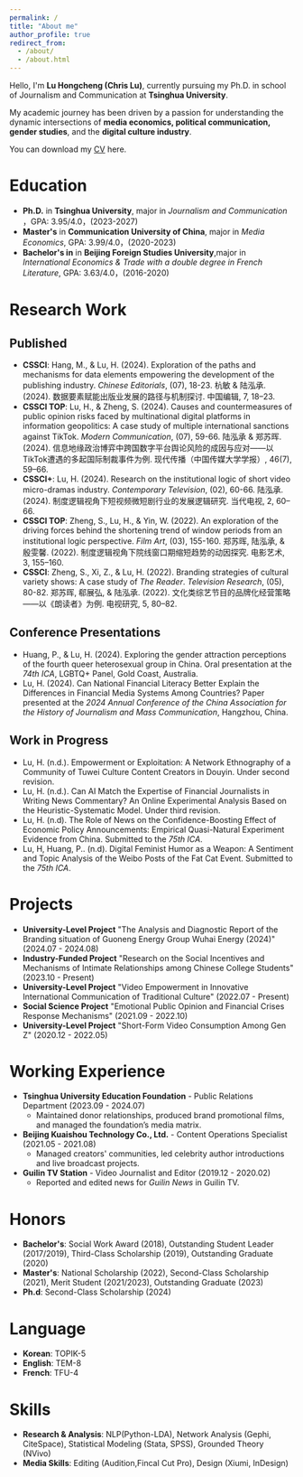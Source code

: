 ```yaml
---
permalink: /
title: "About me"
author_profile: true
redirect_from: 
  - /about/
  - /about.html
---
```

Hello, I'm **Lu Hongcheng (Chris Lu)**, currently pursuing my Ph.D. in school of Journalism and Communication at **Tsinghua University**. 

My academic journey has been driven by a passion for understanding the dynamic intersections of **media economics, political communication, gender studies**, and the **digital culture industry**. 

You can download my [CV](https://github.com/chrislu2016/ChrisLu/raw/master/ChrisLu-CV.pdf) here.

Education
======
- **Ph.D.** in **Tsinghua University**, major in _Journalism and Communication_ ，GPA: 3.95/4.0，(2023-2027)
- **Master's** in **Communication University of China**, major in _Media Economics_, GPA: 3.99/4.0，(2020-2023)
- **Bachelor's in** in  **Beijing Foreign Studies University**,major in _International Economics & Trade with a double degree in French Literature_, GPA: 3.63/4.0，(2016-2020)

Research Work
======

## Published
  - **CSSCI**: Hang, M., & Lu, H. (2024). Exploration of the paths and mechanisms for data elements empowering the development of the publishing industry. *Chinese Editorials*, (07), 18-23.
    杭敏 & 陆泓承. (2024). 数据要素赋能出版业发展的路径与机制探讨. 中国编辑, 7, 18–23.
  - **CSSCI TOP**: Lu, H., & Zheng, S. (2024). Causes and countermeasures of public opinion risks faced by multinational digital platforms in information geopolitics: A case study of multiple international sanctions against TikTok. *Modern Communication*, (07), 59-66.
    陆泓承 & 郑苏晖. (2024). 信息地缘政治博弈中跨国数字平台舆论风险的成因与应对——以TikTok遭遇的多起国际制裁事件为例. 现代传播（中国传媒大学学报）, 46(7), 59–66. 
  - **CSSCI+**: Lu, H. (2024). Research on the institutional logic of short video micro-dramas industry. *Contemporary Television*, (02), 60-66.
  陆泓承. (2024). 制度逻辑视角下短视频微短剧行业的发展逻辑研究. 当代电视, 2, 60–66.
  - **CSSCI TOP**: Zheng, S., Lu, H., & Yin, W. (2022). An exploration of the driving forces behind the shortening trend of window periods from an institutional logic perspective. *Film Art*, (03), 155-160.
    郑苏晖, 陆泓承, & 殷雯馨. (2022). 制度逻辑视角下院线窗口期缩短趋势的动因探究. 电影艺术, 3, 155–160.
  - **CSSCI**: Zheng, S., Xi, Z., & Lu, H. (2022). Branding strategies of cultural variety shows: A case study of *The Reader*. *Television Research*, (05), 80-82.
    郑苏晖, 郗展弘, & 陆泓承. (2022). 文化类综艺节目的品牌化经营策略——以《朗读者》为例. 电视研究, 5, 80–82.

  
## Conference Presentations

- Huang, P., & Lu, H. (2024). Exploring the gender attraction perceptions of the fourth queer heterosexual group in China. Oral presentation at the *74th ICA*, LGBTQ+ Panel, Gold Coast, Australia.
- Lu, H. (2024). Can National Financial Literacy Better Explain the Differences in Financial Media Systems Among Countries? Paper presented at the *2024 Annual Conference of the China Association for the History of Journalism and Mass Communication*, Hangzhou, China.

## Work in Progress

  - Lu, H. (n.d.). Empowerment or Exploitation: A Network Ethnography of a Community of Tuwei Culture Content Creators in Douyin. Under second revision.
  - Lu, H. (n.d.). Can AI Match the Expertise of Financial Journalists in Writing News Commentary? An Online Experimental Analysis Based on the Heuristic-Systematic Model. Under third revision.
  - Lu, H. (n.d). The Role of News on the Confidence-Boosting Effect of Economic Policy Announcements: Empirical Quasi-Natural Experiment Evidence from China. Submitted to the *75th ICA*.
  - Lu, H, Huang, P.. (n.d). Digital Feminist Humor as a Weapon: A Sentiment and Topic Analysis of the Weibo Posts of the Fat Cat Event. Submitted to the *75th ICA*.
  

Projects
======
  - **University-Level Project** "The Analysis and Diagnostic Report of the Branding situation of Guoneng Energy Group Wuhai Energy (2024)" (2024.07 - 2024.08)
  - **Industry-Funded Project** "Research on the Social Incentives and Mechanisms of Intimate Relationships among Chinese College Students" (2023.10 - Present)
  - **University-Level Project** "Video Empowerment in Innovative International Communication of Traditional Culture" (2022.07 - Present)
  - **Social Science Project** "Emotional Public Opinion and Financial Crises Response Mechanisms" (2021.09 - 2022.10)
  - **University-Level Project** "Short-Form Video Consumption Among Gen Z" (2020.12 - 2022.05)

Working Experience
======

  - **Tsinghua University Education Foundation** - Public Relations Department (2023.09 - 2024.07)
    - Maintained donor relationships, produced brand promotional films, and managed the foundation’s media matrix.
  - **Beijing Kuaishou Technology Co., Ltd.** - Content Operations Specialist (2021.05 - 2021.08)
    - Managed creators' communities, led celebrity author introductions and live broadcast projects.
  - **Guilin TV Station** - Video Journalist and Editor (2019.12 - 2020.02)
    - Reported and edited news for *Guilin News* in Guilin TV.

Honors
======

- **Bachelor's**: Social Work Award (2018), Outstanding Student Leader (2017/2019), Third-Class Scholarship (2019), Outstanding Graduate (2020)
- **Master's**: National Scholarship (2022), Second-Class Scholarship (2021), Merit Student (2021/2023), Outstanding Graduate (2023)
- **Ph.d**: Second-Class Scholarship (2024)

Language
======

- **Korean**: TOPIK-5
- **English**: TEM-8
- **French**: TFU-4

Skills
======

- **Research & Analysis**: NLP(Python-LDA), Network Analysis (Gephi, CiteSpace), Statistical Modeling (Stata, SPSS), Grounded Theory (NVivo)
- **Media Skills**: Editing (Audition,Fincal Cut Pro), Design (Xiumi, InDesign)
